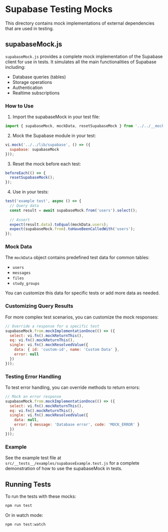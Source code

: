 # Supabase Testing Mocks

This directory contains mock implementations of external dependencies that are used in testing.

## supabaseMock.js

`supabaseMock.js` provides a complete mock implementation of the Supabase client for use in tests. It simulates all the main functionalities of Supabase including:

- Database queries (tables)
- Storage operations
- Authentication
- Realtime subscriptions

### How to Use

1. Import the supabaseMock in your test file:

```js
import { supabaseMock, mockData, resetSupabaseMock } from '../../__mocks__/supabaseMock';
```

2. Mock the Supabase module in your test:

```js
vi.mock('../../lib/supabase', () => ({
  supabase: supabaseMock
}));
```

3. Reset the mock before each test:

```js
beforeEach(() => {
  resetSupabaseMock();
});
```

4. Use in your tests:

```js
test('example test', async () => {
  // Query data
  const result = await supabaseMock.from('users').select();
  
  // Assert
  expect(result.data).toEqual(mockData.users);
  expect(supabaseMock.from).toHaveBeenCalledWith('users');
});
```

### Mock Data

The `mockData` object contains predefined test data for common tables:

- `users`
- `messages`
- `files`
- `study_groups`

You can customize this data for specific tests or add more data as needed.

### Customizing Query Results

For more complex test scenarios, you can customize the mock responses:

```js
// Override a response for a specific test
supabaseMock.from.mockImplementationOnce(() => ({
  select: vi.fn().mockReturnThis(),
  eq: vi.fn().mockReturnThis(),
  single: vi.fn().mockResolvedValue({ 
    data: { id: 'custom-id', name: 'Custom Data' }, 
    error: null 
  })
}));
```

### Testing Error Handling

To test error handling, you can override methods to return errors:

```js
// Mock an error response
supabaseMock.from.mockImplementationOnce(() => ({
  select: vi.fn().mockReturnThis(),
  eq: vi.fn().mockReturnThis(),
  single: vi.fn().mockResolvedValue({ 
    data: null, 
    error: { message: 'Database error', code: 'MOCK_ERROR' } 
  })
}));
```

### Example

See the example test file at `src/__tests__/examples/supabaseExample.test.js` for a complete demonstration of how to use the supabaseMock in tests.

## Running Tests

To run the tests with these mocks:

```bash
npm run test
```

Or in watch mode:

```bash
npm run test:watch
``` 